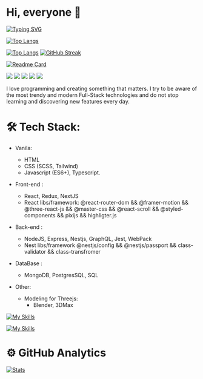 
# Hi, everyone 👋
[![Typing SVG](https://readme-typing-svg.herokuapp.com?color=%53433213&lines=My+name+is+Danil.+And+I+am+a+Full-Stack+developer)](https://git.io/typing-svg)
<!---Для компактной версии-->
[![Top Langs](https://github-readme-stats.vercel.app/api/top-langs/?username=soorq&layout=compact)](https://github.com/anuraghazra/github-readme-stats)

<!---Для подробной версии-->
[![Top Langs](https://github-readme-stats.vercel.app/api/top-langs/?username=soorq)](https://github.com/anuraghazra/github-readme-stats)
[![GitHub Streak](https://github-readme-streak-stats.herokuapp.com/?user=soorq)](https://git.io/streak-stats)

[![Readme Card](https://github-readme-stats.vercel.app/api/pin/?username=soorq&repo=Front-end_Client-Side)](https://github.com/anuraghazra/github-readme-stats)



![](https://github-profile-summary-cards.vercel.app/api/cards/profile-details?username=soorq&theme=solarized_dark)
![](https://github-profile-summary-cards.vercel.app/api/cards/most-commit-language?username=soorq&theme=solarized_dark) ![](https://github-profile-summary-cards.vercel.app/api/cards/repos-per-language?username=soorq&theme=solarized_dark)
![](https://github-profile-summary-cards.vercel.app/api/cards/stats?username=soorq&theme=solarized_dark) ![](https://github-profile-summary-cards.vercel.app/api/cards/productive-time?username=soorq&theme=solarized_dark)



I love programming and creating something that matters. I try to be aware of the most trendy and modern Full-Stack technologies and do not stop learning and discovering new features every day.

# 🛠 Tech Stack:
- Vanila:
  * HTML
  * CSS (SCSS, Tailwind)
  * Javascript (ES6+), Typescript.

- Front-end :
  * React, Redux, NextJS 
  * React libs/framework: @react-router-dom && @framer-motion && @three-react-js && @master-css && @react-scroll && @styled-components && pixijs && highligter.js

- Back-end :
  * NodeJS, Express, Nestjs, GraphQL, Jest, WebPack
  * Nest libs/framework @nestjs/config && @nestjs/passport && class-validator && class-transfromer

- DataBase :
  * MongoDB, PostgresSQL, SQL

- Other:
  * Modeling for Threejs:
    * Blender, 3DMax

[![My Skills](https://skillicons.dev/icons?i=html,css,sass,tailwind,js,ts,jquery,vite,webpack,react,redux,nextjs,threejs,styledcomponents,nodejs,nestjs,express,jest,graphql,prisma,mongodb,mysql,postgres,docker,figma,postman&theme=dark)](https://skillicons.dev)

[![My Skills](https://skillicons.dev/icons?i=git,github,vscode,visualstudio,idea,blender,codepen)](https://skillicons.dev)



# ⚙️  GitHub Analytics 

[![Stats](https://github-readme-stats.vercel.app/api?username=soorq&show_icons=true&theme=radical)]()
